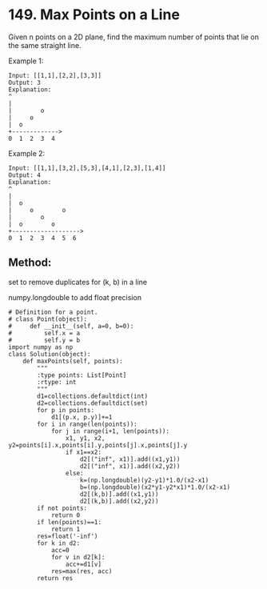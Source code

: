 # 149. Max Points on a Line

Given n points on a 2D plane, find the maximum number of points that lie on the same straight line.

Example 1:

    Input: [[1,1],[2,2],[3,3]]
    Output: 3
    Explanation:
    ^
    |
    |        o
    |     o
    |  o  
    +------------->
    0  1  2  3  4

Example 2:

    Input: [[1,1],[3,2],[5,3],[4,1],[2,3],[1,4]]
    Output: 4
    Explanation:
    ^
    |
    |  o
    |     o        o
    |        o
    |  o        o
    +------------------->
    0  1  2  3  4  5  6
    
## Method:

set to remove duplicates for (k, b) in a line

numpy.longdouble to add float precision

    # Definition for a point.
    # class Point(object):
    #     def __init__(self, a=0, b=0):
    #         self.x = a
    #         self.y = b
    import numpy as np
    class Solution(object):
        def maxPoints(self, points):
            """
            :type points: List[Point]
            :rtype: int
            """
            d1=collections.defaultdict(int)
            d2=collections.defaultdict(set)
            for p in points:
                d1[(p.x, p.y)]+=1
            for i in range(len(points)):
                for j in range(i+1, len(points)):
                    x1, y1, x2, y2=points[i].x,points[i].y,points[j].x,points[j].y
                    if x1==x2:
                        d2[("inf", x1)].add((x1,y1))
                        d2[("inf", x1)].add((x2,y2))
                    else:
                        k=(np.longdouble)(y2-y1)*1.0/(x2-x1)
                        b=(np.longdouble)(x2*y1-y2*x1)*1.0/(x2-x1)
                        d2[(k,b)].add((x1,y1))
                        d2[(k,b)].add((x2,y2))
            if not points:
                return 0
            if len(points)==1:
                return 1
            res=float('-inf')
            for k in d2:
                acc=0
                for v in d2[k]:
                    acc+=d1[v]
                res=max(res, acc)
            return res